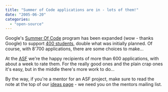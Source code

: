 ```yaml
---
title: "Summer of Code applications are in - lots of them!"
date: "2005-06-20"
categories: 
  - "open-source"
---
```


Google's [Summer Of Code](http://code.google.com/summerofcode.html) program has been expanded (wow - thanks Google) to support [400 students](http://code.google.com/index.html), double what was initially planned. Of course, with 8'700 applications, there are some choices to make...

At the [ASF](http://apache.org) we're the happy recipients of more than 600 applications, with about a week to rate them. For the really good ones and the plain crap ones it's easy, but in the middle there's more work to do...

By the way, if you're a mentor for an ASF project, make sure to read the note at the top of our [ideas page](http://wiki.apache.org/general/SummerOfCode2005) - we need you on the mentors mailing list.
